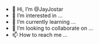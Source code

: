 - 👋 Hi, I’m @JayJostar
- 👀 I’m interested in ...
- 🌱 I’m currently learning ...
- 💞️ I’m looking to collaborate on ...
- 📫 How to reach me ...

<!---
JayJostar/JayJostar is a ✨ special ✨ repository because its `README.md` (this file) appears on your GitHub profile.
You can click the Preview link to take a look at your changes.
--->
